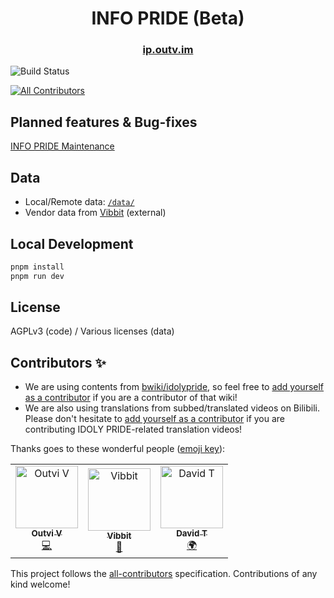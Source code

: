 <h1 align=center>
INFO PRIDE (Beta)
</h1>

<h3 align=center>
<a href="https://ip.outv.im">ip.outv.im</a>
</h3>

![Build Status](https://badgen.net/github/status/outloudvi/info-pride?icon=vercel)

<!-- ALL-CONTRIBUTORS-BADGE:START - Do not remove or modify this section -->
[![All Contributors](https://img.shields.io/badge/all_contributors-3-orange.svg?style=flat-square)](#contributors-)
<!-- ALL-CONTRIBUTORS-BADGE:END -->

## Planned features & Bug-fixes

[INFO PRIDE Maintenance](https://github.com/users/outloudvi/projects/2)

## Data

-   Local/Remote data: [`/data/`](./data/)
-   Vendor data from [Vibbit](https://github.com/Malitsplus) (external)

## Local Development

```bash
pnpm install
pnpm run dev
```

## License

AGPLv3 (code) / Various licenses (data)

## Contributors ✨

-   We are using contents from [bwiki/idolypride](https://wiki.biligame.com/idolypride), so feel free to [add yourself as a contributor](https://github.com/outloudvi/info-pride/issues/1) if you are a contributor of that wiki!
-   We are also using translations from subbed/translated videos on Bilibili. Please don't hesitate to [add yourself as a contributor](https://github.com/outloudvi/info-pride/issues/1) if you are contributing IDOLY PRIDE-related translation videos!

Thanks goes to these wonderful people ([emoji key](https://allcontributors.org/docs/en/emoji-key)):

<!-- ALL-CONTRIBUTORS-LIST:START - Do not remove or modify this section -->
<!-- prettier-ignore-start -->
<!-- markdownlint-disable -->
<table>
  <tbody>
    <tr>
      <td align="center"><a href="https://blog.outv.im"><img src="https://avatars.githubusercontent.com/u/19144373?v=4?s=100" width="100px;" alt="Outvi V"/><br /><sub><b>Outvi V</b></sub></a><br /><a href="https://github.com/outloudvi/info-pride/commits?author=outloudvi" title="Code">💻</a></td>
      <td align="center"><a href="https://malitsplus.blogspot.com"><img src="https://avatars.githubusercontent.com/u/50281195?v=4?s=100" width="100px;" alt="Vibbit"/><br /><sub><b>Vibbit</b></sub></a><br /><a href="#data-MalitsPlus" title="Data">🔣</a></td>
      <td align="center"><a href="https://github.com/tokanada"><img src="https://avatars.githubusercontent.com/u/9441423?v=4?s=100" width="100px;" alt="David T"/><br /><sub><b>David T</b></sub></a><br /><a href="#translation-tokanada" title="Translation">🌍</a></td>
    </tr>
  </tbody>
  <tfoot>
    
  </tfoot>
</table>

<!-- markdownlint-restore -->
<!-- prettier-ignore-end -->

<!-- ALL-CONTRIBUTORS-LIST:END -->

This project follows the [all-contributors](https://github.com/all-contributors/all-contributors) specification. Contributions of any kind welcome!
